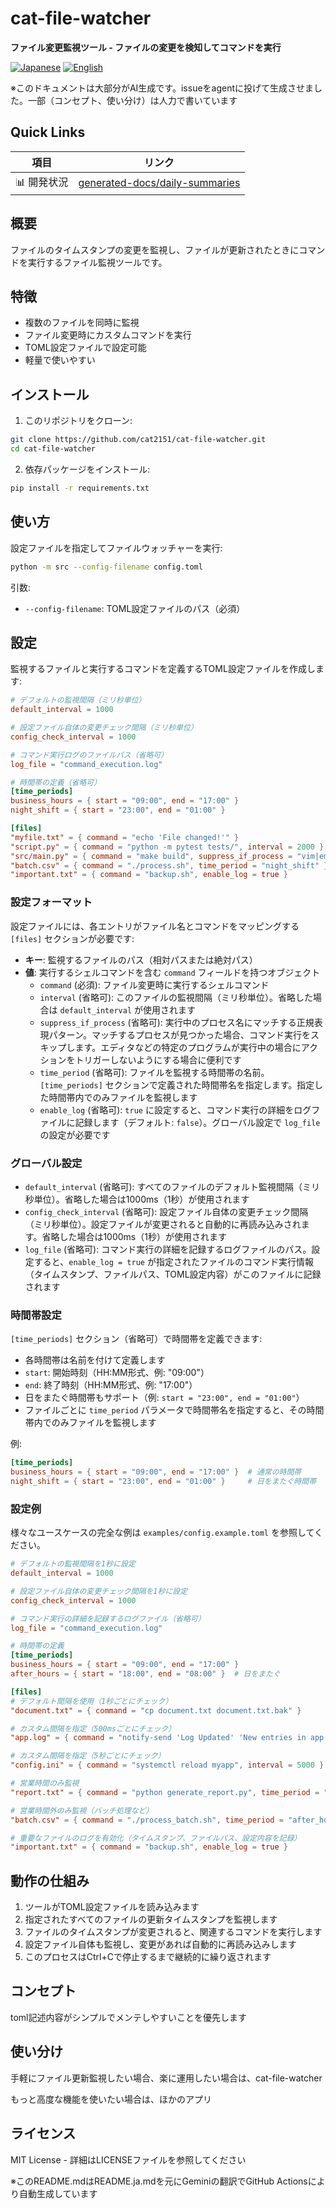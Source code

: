 # cat-file-watcher

**ファイル変更監視ツール - ファイルの変更を検知してコマンドを実行**

<p align="left">
  <a href="README.ja.md"><img src="https://img.shields.io/badge/🇯🇵-Japanese-red.svg" alt="Japanese"></a>
  <a href="README.md"><img src="https://img.shields.io/badge/🇺🇸-English-blue.svg" alt="English"></a>
</p>

※このドキュメントは大部分がAI生成です。issueをagentに投げて生成させました。一部（コンセプト、使い分け）は人力で書いています

## Quick Links
| 項目 | リンク |
|------|--------|
| 📊 開発状況 | [generated-docs/daily-summaries](generated-docs/daily-summaries) |

## 概要

ファイルのタイムスタンプの変更を監視し、ファイルが更新されたときにコマンドを実行するファイル監視ツールです。

## 特徴

- 複数のファイルを同時に監視
- ファイル変更時にカスタムコマンドを実行
- TOML設定ファイルで設定可能
- 軽量で使いやすい

## インストール

1. このリポジトリをクローン:
```bash
git clone https://github.com/cat2151/cat-file-watcher.git
cd cat-file-watcher
```

2. 依存パッケージをインストール:
```bash
pip install -r requirements.txt
```

## 使い方

設定ファイルを指定してファイルウォッチャーを実行:

```bash
python -m src --config-filename config.toml
```

引数:
- `--config-filename`: TOML設定ファイルのパス（必須）

## 設定

監視するファイルと実行するコマンドを定義するTOML設定ファイルを作成します:

```toml
# デフォルトの監視間隔（ミリ秒単位）
default_interval = 1000

# 設定ファイル自体の変更チェック間隔（ミリ秒単位）
config_check_interval = 1000

# コマンド実行ログのファイルパス（省略可）
log_file = "command_execution.log"

# 時間帯の定義（省略可）
[time_periods]
business_hours = { start = "09:00", end = "17:00" }
night_shift = { start = "23:00", end = "01:00" }

[files]
"myfile.txt" = { command = "echo 'File changed!'" }
"script.py" = { command = "python -m pytest tests/", interval = 2000 }
"src/main.py" = { command = "make build", suppress_if_process = "vim|emacs|code" }
"batch.csv" = { command = "./process.sh", time_period = "night_shift" }
"important.txt" = { command = "backup.sh", enable_log = true }
```

### 設定フォーマット

設定ファイルには、各エントリがファイル名とコマンドをマッピングする `[files]` セクションが必要です:

- **キー**: 監視するファイルのパス（相対パスまたは絶対パス）
- **値**: 実行するシェルコマンドを含む `command` フィールドを持つオブジェクト
  - `command` (必須): ファイル変更時に実行するシェルコマンド
  - `interval` (省略可): このファイルの監視間隔（ミリ秒単位）。省略した場合は `default_interval` が使用されます
  - `suppress_if_process` (省略可): 実行中のプロセス名にマッチする正規表現パターン。マッチするプロセスが見つかった場合、コマンド実行をスキップします。エディタなどの特定のプログラムが実行中の場合にアクションをトリガーしないようにする場合に便利です
  - `time_period` (省略可): ファイルを監視する時間帯の名前。`[time_periods]` セクションで定義された時間帯名を指定します。指定した時間帯内でのみファイルを監視します
  - `enable_log` (省略可): `true` に設定すると、コマンド実行の詳細をログファイルに記録します（デフォルト: `false`）。グローバル設定で `log_file` の設定が必要です

### グローバル設定

- `default_interval` (省略可): すべてのファイルのデフォルト監視間隔（ミリ秒単位）。省略した場合は1000ms（1秒）が使用されます
- `config_check_interval` (省略可): 設定ファイル自体の変更チェック間隔（ミリ秒単位）。設定ファイルが変更されると自動的に再読み込みされます。省略した場合は1000ms（1秒）が使用されます
- `log_file` (省略可): コマンド実行の詳細を記録するログファイルのパス。設定すると、`enable_log = true` が指定されたファイルのコマンド実行情報（タイムスタンプ、ファイルパス、TOML設定内容）がこのファイルに記録されます

### 時間帯設定

`[time_periods]` セクション（省略可）で時間帯を定義できます:

- 各時間帯は名前を付けて定義します
- `start`: 開始時刻（HH:MM形式、例: "09:00"）
- `end`: 終了時刻（HH:MM形式、例: "17:00"）
- 日をまたぐ時間帯もサポート（例: `start = "23:00", end = "01:00"`）
- ファイルごとに `time_period` パラメータで時間帯名を指定すると、その時間帯内でのみファイルを監視します

例:
```toml
[time_periods]
business_hours = { start = "09:00", end = "17:00" }  # 通常の時間帯
night_shift = { start = "23:00", end = "01:00" }     # 日をまたぐ時間帯
```

### 設定例

様々なユースケースの完全な例は `examples/config.example.toml` を参照してください。

```toml
# デフォルトの監視間隔を1秒に設定
default_interval = 1000

# 設定ファイル自体の変更チェック間隔を1秒に設定
config_check_interval = 1000

# コマンド実行の詳細を記録するログファイル（省略可）
log_file = "command_execution.log"

# 時間帯の定義
[time_periods]
business_hours = { start = "09:00", end = "17:00" }
after_hours = { start = "18:00", end = "08:00" }  # 日をまたぐ

[files]
# デフォルト間隔を使用（1秒ごとにチェック）
"document.txt" = { command = "cp document.txt document.txt.bak" }

# カスタム間隔を指定（500msごとにチェック）
"app.log" = { command = "notify-send 'Log Updated' 'New entries in app.log'", interval = 500 }

# カスタム間隔を指定（5秒ごとにチェック）
"config.ini" = { command = "systemctl reload myapp", interval = 5000 }

# 営業時間のみ監視
"report.txt" = { command = "python generate_report.py", time_period = "business_hours" }

# 営業時間外のみ監視（バッチ処理など）
"batch.csv" = { command = "./process_batch.sh", time_period = "after_hours" }

# 重要なファイルのログを有効化（タイムスタンプ、ファイルパス、設定内容を記録）
"important.txt" = { command = "backup.sh", enable_log = true }
```

## 動作の仕組み

1. ツールがTOML設定ファイルを読み込みます
2. 指定されたすべてのファイルの更新タイムスタンプを監視します
3. ファイルのタイムスタンプが変更されると、関連するコマンドを実行します
4. 設定ファイル自体も監視し、変更があれば自動的に再読み込みします
5. このプロセスはCtrl+Cで停止するまで継続的に繰り返されます

## コンセプト

toml記述内容がシンプルでメンテしやすいことを優先します

## 使い分け

手軽にファイル更新監視したい場合、楽に運用したい場合は、cat-file-watcher

もっと高度な機能を使いたい場合は、ほかのアプリ

## ライセンス

MIT License - 詳細はLICENSEファイルを参照してください

※このREADME.mdはREADME.ja.mdを元にGeminiの翻訳でGitHub Actionsにより自動生成しています
